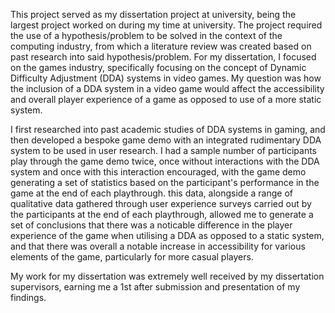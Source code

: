 This project served as my dissertation project at university, being the largest project worked on during my time at university. The project required the use of a hypothesis/problem to be solved in the context of the computing industry, from which a literature review was created based on past research into said hypothesis/problem. For my dissertation, I focused on the games industry, specifically focusing on the concept of Dynamic Difficulty Adjustment (DDA) systems in video games. My question was how the inclusion of a DDA system in a video game would affect the accessibility and overall player experience of a game as opposed to use of a more static system.

I first researched into past academic studies of DDA systems in gaming, and then developed a bespoke game demo with an integrated rudimentary DDA system to be used in user research. I had a sample number of participants play through the game demo twice, once without interactions with the DDA system and once with this interaction encouraged, with the game demo generating a set of statistics based on the participant's performance in the game at the end of each playthrough. this data, alongside a range of qualitative data gathered through user experience surveys carried out by the participants at the end of each playthrough, allowed me to generate a set of conclusions that there was a noticable difference in the player experience of the game when utilising a DDA as opposed to a static system, and that there was overall a notable increase in accessibility for various elements of the game, particularly for more casual players.

My work for my dissertation was extremely well received by my dissertation supervisors, earning me a 1st after submission and presentation of my findings.
